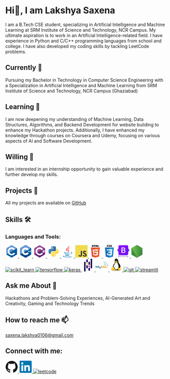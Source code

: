 # Hi👋, I am Lakshya Saxena
I am a B.Tech CSE student, specializing in Artificial Intelligence and Machine Learning at SRM Institute of Science and Technology, NCR Campus. My ultimate aspiration is to work in an Artificial Intelligence-related field. I have experience in Python and C/C++ programming languages from school and college. I have also developed my coding skills by tackling LeetCode problems.

## Currently 🔭
Pursuing my Bachelor in Technology in Computer Science Engineering with a Specialization in Artificial Intelligence and Machine Learning from SRM Institute of Science and Technology, NCR Campus (Ghaziabad)

## Learning 🌱
I am now deepening my understanding of Machine Learning, Data Structures, Algorithms, and Backend Development for website building to enhance my Hackathon projects. Additionally, I have enhanced my knowledge through courses on Coursera and Udemy, focusing on various aspects of AI and Software Development.

## Willing 🤝
I am interested in an internship opportunity to gain valuable experience and further develop my skills.

## Projects 💫
All my projects are available on [GitHub](https://github.com/SaxenaLakshya)

## Skills 🛠️
<h3 align="left">Languages and Tools:</h3>
<p align="left">
  <!-- Programming Languages -->
  <a href="https://www.cprogramming.com/" target="_blank" rel="noreferrer">
    <img src="https://raw.githubusercontent.com/devicons/devicon/master/icons/c/c-original.svg" alt="c" width="40" height="40"/>
  </a>
  <a href="https://www.w3schools.com/cpp/" target="_blank" rel="noreferrer">
    <img src="https://raw.githubusercontent.com/devicons/devicon/master/icons/cplusplus/cplusplus-original.svg" alt="cplusplus" width="40" height="40"/>
  </a>
  <a href="https://www.w3schools.com/cs/" target="_blank" rel="noreferrer">
    <img src="https://raw.githubusercontent.com/devicons/devicon/master/icons/csharp/csharp-original.svg" alt="csharp" width="40" height="40"/>
  </a>
  <a href="https://www.python.org" target="_blank" rel="noreferrer">
    <img src="https://raw.githubusercontent.com/devicons/devicon/master/icons/python/python-original.svg" alt="python" width="40" height="40"/>
  </a>
  <a href="https://www.java.com" target="_blank" rel="noreferrer">
    <img src="https://raw.githubusercontent.com/devicons/devicon/master/icons/java/java-original.svg" alt="java" width="40" height="40"/>
  </a>
  <a href="https://developer.mozilla.org/en-US/docs/Web/JavaScript" target="_blank" rel="noreferrer">
    <img src="https://raw.githubusercontent.com/devicons/devicon/master/icons/javascript/javascript-original.svg" alt="javascript" width="40" height="40"/>
</a>


  <!-- Frontend Development -->
  <a href="https://www.w3.org/html/" target="_blank" rel="noreferrer">
    <img src="https://raw.githubusercontent.com/devicons/devicon/master/icons/html5/html5-original-wordmark.svg" alt="html5" width="40" height="40"/>
  </a>
  <a href="https://www.w3schools.com/css/" target="_blank" rel="noreferrer">
    <img src="https://raw.githubusercontent.com/devicons/devicon/master/icons/css3/css3-original-wordmark.svg" alt="css3" width="40" height="40"/>
  </a>
  <a href="https://getbootstrap.com/" target="_blank" rel="noreferrer">
    <img src="https://raw.githubusercontent.com/devicons/devicon/master/icons/bootstrap/bootstrap-original-wordmark.svg" alt="bootstrap" width="40" height="40"/>
</a>


<!-- Backend Development -->
<a href="https://nodejs.org/" target="_blank" rel="noreferrer">
    <img src="https://raw.githubusercontent.com/devicons/devicon/master/icons/nodejs/nodejs-original.svg" alt="nodejs" width="40" height="40"/>
</a>


  <!-- AI/ML -->
  <a href="https://scikit-learn.org/" target="_blank" rel="noreferrer">
    <img src="https://upload.wikimedia.org/wikipedia/commons/0/05/Scikit_learn_logo_small.svg" alt="scikit_learn" width="40" height="40"/>
  </a>
  <a href="https://www.tensorflow.org" target="_blank" rel="noreferrer">
    <img src="https://www.vectorlogo.zone/logos/tensorflow/tensorflow-icon.svg" alt="tensorflow" width="40" height="40"/>
  </a>
  <a href="https://keras.io/" target="_blank" rel="noreferrer">
    <img src="https://upload.wikimedia.org/wikipedia/commons/a/ae/Keras_logo.svg" alt="keras" width="40" height="40"/>
  </a>
  <a href="https://pandas.pydata.org/" target="_blank" rel="noreferrer">
    <img src="https://raw.githubusercontent.com/devicons/devicon/2ae2a900d2f041da66e950e4d48052658d850630/icons/pandas/pandas-original.svg" alt="pandas" width="40" height="40"/>
  </a>

  <!-- Database -->
  <a href="https://www.mysql.com/" target="_blank" rel="noreferrer">
    <img src="https://raw.githubusercontent.com/devicons/devicon/master/icons/mysql/mysql-original-wordmark.svg" alt="mysql" width="40" height="40"/>
  </a>

  <!-- Other -->
  <a href="https://www.linux.org/" target="_blank" rel="noreferrer">
    <img src="https://raw.githubusercontent.com/devicons/devicon/master/icons/linux/linux-original.svg" alt="linux" width="40" height="40"/>
  </a>
  <a href="https://git-scm.com/" target="_blank" rel="noreferrer">
    <img src="https://www.vectorlogo.zone/logos/git-scm/git-scm-icon.svg" alt="git" width="40" height="40"/>
  </a>
  <a href="https://streamlit.io/" target="_blank" rel="noreferrer">
    <img src="https://streamlit.io/images/brand/streamlit-mark-color.svg" alt="streamlit" width="40" height="40"/>
</a>

</p>



## Ask me About 💬
Hackathons and Problem-Solving Experiences, AI-Generated Art and Creativity, Gaming and Technology Trends

## How to reach me 📫
saxena.lakshya0106@gmail.com

## Connect with me:
<p align="left">
  <a href="https://github.com/SaxenaLakshya" target="_blank" rel="noreferrer">
    <img src="https://raw.githubusercontent.com/devicons/devicon/master/icons/github/github-original.svg" alt="github" width="40" height="40"/>
  </a> 
  <a href="https://www.linkedin.com/in/lakshya-saxena-704607260?lipi=urn%3Ali%3Apage%3Ad_flagship3_profile_view_base_contact_details%3BC2Ri9z0OT5%2BMVWkULAbKgA%3D%3D" target="_blank" rel="noreferrer">
    <img src="https://raw.githubusercontent.com/devicons/devicon/master/icons/linkedin/linkedin-original.svg" alt="linkedin" width="40" height="40"/>
  </a> 
  <a href="https://leetcode.com/Saxena_Lakshya" target="_blank" rel="noreferrer">
    <img src="https://upload.wikimedia.org/wikipedia/commons/1/19/LeetCode_logo_black.png" alt="leetcode" width="40" height="40"/>
  </a>
</p>
